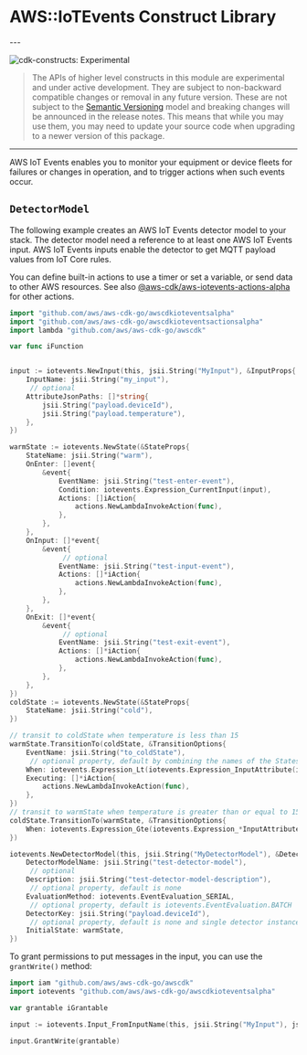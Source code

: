 # AWS::IoTEvents Construct Library

<!--BEGIN STABILITY BANNER-->---


![cdk-constructs: Experimental](https://img.shields.io/badge/cdk--constructs-experimental-important.svg?style=for-the-badge)

> The APIs of higher level constructs in this module are experimental and under active development.
> They are subject to non-backward compatible changes or removal in any future version. These are
> not subject to the [Semantic Versioning](https://semver.org/) model and breaking changes will be
> announced in the release notes. This means that while you may use them, you may need to update
> your source code when upgrading to a newer version of this package.

---
<!--END STABILITY BANNER-->

AWS IoT Events enables you to monitor your equipment or device fleets for
failures or changes in operation, and to trigger actions when such events
occur.

## `DetectorModel`

The following example creates an AWS IoT Events detector model to your stack.
The detector model need a reference to at least one AWS IoT Events input.
AWS IoT Events inputs enable the detector to get MQTT payload values from IoT Core rules.

You can define built-in actions to use a timer or set a variable, or send data to other AWS resources.
See also [@aws-cdk/aws-iotevents-actions-alpha](https://docs.aws.amazon.com/cdk/api/v2/docs/aws-iotevents-actions-alpha-readme.html) for other actions.

```go
import "github.com/aws/aws-cdk-go/awscdkioteventsalpha"
import "github.com/aws/aws-cdk-go/awscdkioteventsactionsalpha"
import lambda "github.com/aws/aws-cdk-go/awscdk"

var func iFunction


input := iotevents.NewInput(this, jsii.String("MyInput"), &InputProps{
	InputName: jsii.String("my_input"),
	 // optional
	AttributeJsonPaths: []*string{
		jsii.String("payload.deviceId"),
		jsii.String("payload.temperature"),
	},
})

warmState := iotevents.NewState(&StateProps{
	StateName: jsii.String("warm"),
	OnEnter: []event{
		&event{
			EventName: jsii.String("test-enter-event"),
			Condition: iotevents.Expression_CurrentInput(input),
			Actions: []iAction{
				actions.NewLambdaInvokeAction(func),
			},
		},
	},
	OnInput: []*event{
		&event{
			 // optional
			EventName: jsii.String("test-input-event"),
			Actions: []*iAction{
				actions.NewLambdaInvokeAction(func),
			},
		},
	},
	OnExit: []*event{
		&event{
			 // optional
			EventName: jsii.String("test-exit-event"),
			Actions: []*iAction{
				actions.NewLambdaInvokeAction(func),
			},
		},
	},
})
coldState := iotevents.NewState(&StateProps{
	StateName: jsii.String("cold"),
})

// transit to coldState when temperature is less than 15
warmState.TransitionTo(coldState, &TransitionOptions{
	EventName: jsii.String("to_coldState"),
	 // optional property, default by combining the names of the States
	When: iotevents.Expression_Lt(iotevents.Expression_InputAttribute(input, jsii.String("payload.temperature")), iotevents.Expression_FromString(jsii.String("15"))),
	Executing: []*iAction{
		actions.NewLambdaInvokeAction(func),
	},
})
// transit to warmState when temperature is greater than or equal to 15
coldState.TransitionTo(warmState, &TransitionOptions{
	When: iotevents.Expression_Gte(iotevents.Expression_*InputAttribute(input, jsii.String("payload.temperature")), iotevents.Expression_*FromString(jsii.String("15"))),
})

iotevents.NewDetectorModel(this, jsii.String("MyDetectorModel"), &DetectorModelProps{
	DetectorModelName: jsii.String("test-detector-model"),
	 // optional
	Description: jsii.String("test-detector-model-description"),
	 // optional property, default is none
	EvaluationMethod: iotevents.EventEvaluation_SERIAL,
	 // optional property, default is iotevents.EventEvaluation.BATCH
	DetectorKey: jsii.String("payload.deviceId"),
	 // optional property, default is none and single detector instance will be created and all inputs will be routed to it
	InitialState: warmState,
})
```

To grant permissions to put messages in the input,
you can use the `grantWrite()` method:

```go
import iam "github.com/aws/aws-cdk-go/awscdk"
import iotevents "github.com/aws/aws-cdk-go/awscdkioteventsalpha"

var grantable iGrantable

input := iotevents.Input_FromInputName(this, jsii.String("MyInput"), jsii.String("my_input"))

input.GrantWrite(grantable)
```
